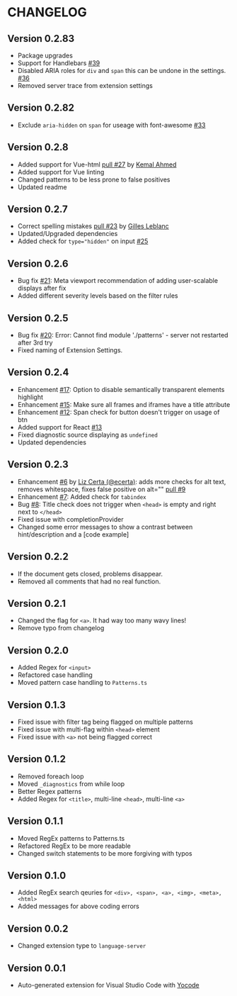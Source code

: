 # CHANGELOG

## Version 0.2.83

-   Package upgrades
-   Support for Handlebars [#39](https://github.com/mvdschee/web-accessibility/issues/39)
-   Disabled ARIA roles for `div` and `span` this can be undone in the settings. [#36](https://github.com/mvdschee/web-accessibility/issues/36)
-   Removed server trace from extension settings

## Version 0.2.82

-   Exclude `aria-hidden` on `span` for useage with font-awesome [#33](https://github.com/mvdschee/web-accessibility/issues/33)

## Version 0.2.8

-   Added support for Vue-html [pull #27](https://github.com/mvdschee/web-accessibility/pull/27) by [Kemal Ahmed](https://github.com/goatandsheep)
-   Added support for Vue linting
-   Changed patterns to be less prone to false positives
-   Updated readme

## Version 0.2.7

-   Correct spelling mistakes [pull #23](https://github.com/mvdschee/web-accessibility/pull/23) by [Gilles Leblanc](https://github.com/gilles-leblanc)
-   Updated/Upgraded dependencies
-   Added check for `type="hidden"` on input [#25](https://github.com/mvdschee/web-accessibility/issues/25)

## Version 0.2.6

-   Bug fix [#21](https://github.com/mvdschee/web-accessibility/issues/21): Meta viewport recommendation of adding user-scalable displays after fix
-   Added different severity levels based on the filter rules

## Version 0.2.5

-   Bug fix [#20](https://github.com/mvdschee/web-accessibility/issues/20): Error: Cannot find module './patterns' - server not restarted after 3rd try
-   Fixed naming of Extension Settings.

## Version 0.2.4

-   Enhancement [#17](https://github.com/mvdschee/web-accessibility/issues/17): Option to disable semantically transparent elements highlight
-   Enhancement [#15](https://github.com/mvdschee/web-accessibility/issues/15): Make sure all frames and iframes have a title attribute
-   Enhancement [#12](https://github.com/mvdschee/web-accessibility/issues/12): Span check for button doesn't trigger on usage of btn
-   Added support for React [#13](https://github.com/mvdschee/web-accessibility/pull/13)
-   Fixed diagnostic source displaying as `undefined`
-   Updated dependencies

## Version 0.2.3

-   Enhancement [#6](https://github.com/mvdschee/web-accessibility/issues/6) by [Liz Certa (@ecerta)](https://github.com/ecerta): adds more checks for alt text, removes whitespace, fixes false positive on alt="" [pull #9](https://github.com/mvdschee/web-accessibility/pull/9)
-   Enhancement [#7](https://github.com/mvdschee/web-accessibility/issues/7): Added check for `tabindex`
-   Bug [#8](https://github.com/mvdschee/web-accessibility/issues/8): Title check does not trigger when `<head>` is empty and right next to `</head>`
-   Fixed issue with completionProvider
-   Changed some error messages to show a contrast between hint/description and a [code example]

## Version 0.2.2

-   If the document gets closed, problems disappear.
-   Removed all comments that had no real function.

## Version 0.2.1

-   Changed the flag for `<a>`. It had way too many wavy lines!
-   Remove typo from changelog

## Version 0.2.0

-   Added Regex for `<input>`
-   Refactored case handling
-   Moved pattern case handling to `Patterns.ts`

## Version 0.1.3

-   Fixed issue with filter tag being flagged on multiple patterns
-   Fixed issue with multi-flag within `<head>` element
-   Fixed issue with `<a>` not being flagged correct

## Version 0.1.2

-   Removed foreach loop
-   Moved `_diagnostics` from while loop
-   Better Regex patterns
-   Added Regex for `<title>`, multi-line `<head>`, multi-line `<a>`

## Version 0.1.1

-   Moved RegEx patterns to Patterns.ts
-   Refactored RegEx to be more readable
-   Changed switch statements to be more forgiving with typos

## Version 0.1.0

-   Added RegEx search qeuries for `<div>, <span>, <a>, <img>, <meta>, <html>`
-   Added messages for above coding errors

## Version 0.0.2

-   Changed extension type to `language-server`

## Version 0.0.1

-   Auto-generated extension for Visual Studio Code with [Yocode](https://code.visualstudio.com/docs/extensions/yocode)
